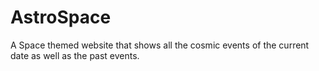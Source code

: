# AstroSpace
A Space themed website that shows all the cosmic events of the current date as well as the past events.
